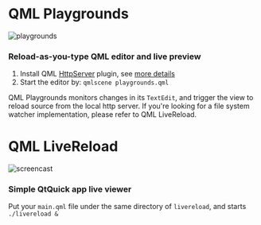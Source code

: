 QML Playgrounds
===============

![playgrounds](http://i.imgur.com/lBSQFC2.png)

### Reload-as-you-type QML editor and live preview 

1. Install QML [HttpServer](https://github.com/rschroll/qhttpserver) plugin, see [more details](http://rschroll.github.io/beru/2013/08/16/a-http-server-in-qml.html)
2. Start the editor by: `qmlscene playgrounds.qml` 

QML Playgrounds monitors changes in its `TextEdit`, and trigger the view to reload source from the local http server. If you're looking for a file system watcher implementation, please refer to QML LiveReload. 

QML LiveReload
==============

![screencast](https://raw.github.com/penk/qml-livereload/master/screencast.gif)

### Simple QtQuick app live viewer

Put your `main.qml` file under the same directory of `livereload`, and starts `./livereload &`
